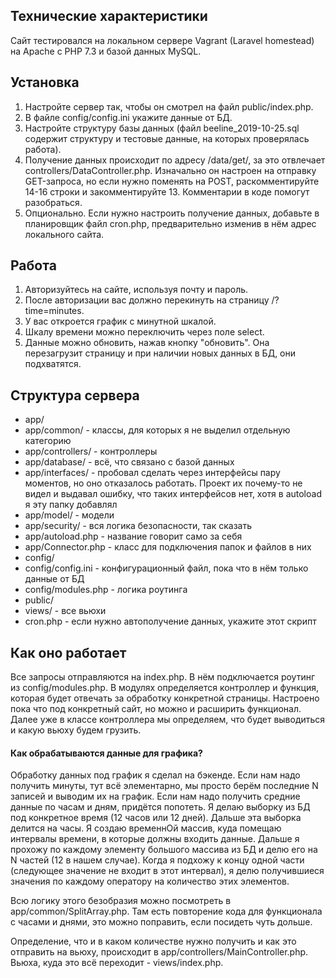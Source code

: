 ## Технические характеристики

Сайт тестировался на локальном сервере Vagrant (Laravel homestead) на Apache с PHP 7.3 и базой данных MySQL. 

## Установка

1. Настройте сервер так, чтобы он смотрел на файл public/index.php.
2. В файле config/config.ini укажите данные от БД.
3. Настройте структуру базы данных (файл beeline_2019-10-25.sql содержит структуру и тестовые данные, на которых проверялась работа).
4. Получение данных происходит по адресу /data/get/, за это отвлечает controllers/DataController.php. Изначально он настроен на отправку GET-запроса, но если нужно поменять на POST, раскомментируйте 14-16 строки и закомментируйте 13. Комментарии в коде помогут разобраться.
5. Опционально. Если нужно настроить получение данных, добавьте в планировщик файл cron.php, предварительно изменив в нём адрес локального сайта.

## Работа

1. Авторизуйтесь на сайте, используя почту и пароль.
2. После авторизации вас должно перекинуть на страницу /?time=minutes.
3. У вас откроется график с минутной шкалой.
4. Шкалу времени можно переключить через поле select.
5. Данные можно обновить, нажав кнопку "обновить". Она перезагрузит страницу и при наличии новых данных в БД, они подхватятся.

## Структура сервера

* app/
* app/common/ - классы, для которых я не выделил отдельную категорию
* app/controllers/ - контроллеры
* app/database/ - всё, что связано с базой данных
* app/interfaces/ - пробовал сделать через интерфейсы пару моментов, но оно отказалось работать. Проект их почему-то не видел и выдавал ошибку, что таких интерфейсов нет, хотя в autoload я эту папку добавлял
* app/model/ - модели
* app/security/ - вся логика безопасности, так сказать
* app/autoload.php - название говорит само за себя
* app/Connector.php - класс для подключения папок и файлов в них
* config/
* config/config.ini - конфигурационный файл, пока что в нём только данные от БД
* config/modules.php - логика роутинга
* public/
* views/ - все вьюхи
* cron.php - если нужно автополучение данных, укажите этот скрипт

## Как оно работает

Все запросы отправляются на index.php. 
В нём подключается роутинг из config/modules.php.
В модулях определяется контроллер и функция, которая будет отвечать за обработку конкретной страницы. Настроено пока что под конкретный сайт, но можно и расширить функционал.
Далее уже в классе контроллера мы определяем, что будет выводиться и какую вьюху будем грузить.

#### Как обрабатываются данные для графика?

Обработку данных под график я сделал на бэкенде. Если нам надо получить минуты, тут всё элементарно, мы просто берём последние N записей и выводим их на график.
Если нам надо получить средние данные по часам и дням, придётся попотеть. Я делаю выборку из БД под конкретное время (12 часов или 12 дней).
Дальше эта выборка делится на часы. Я создаю временнОй массив, куда помещаю интервалы времени, в которые должны входить данные.
Дальше я прохожу по каждому элементу большого массива из БД и делю его на N частей (12 в нашем случае).
Когда я подхожу к концу одной части (следующее значение не входит в этот интервал), я делю получившиеся значения по каждому оператору на количество этих элементов.

Всю логику этого безобразия можно посмотреть в app/common/SplitArray.php. 
Там есть повторение кода для функционала с часами и днями, это можно поправить, если посидеть чуть дольше.

Определение, что и в каком количестве нужно получить и как это отправить на вьюху, происходит в app/controllers/MainController.php.
Вьюха, куда это всё переходит - views/index.php.  